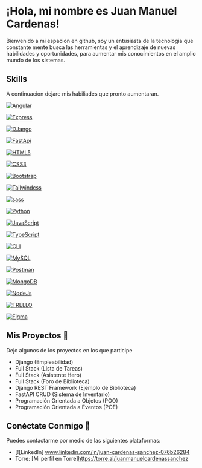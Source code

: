 # ¡Hola, mi nombre es Juan Manuel Cardenas!

Bienvenido a mi espacion en github, soy un entusiasta de la tecnologia que constante mente busca las herramientas y el aprendizaje de nuevas habilidades y oportunidades, para aumentar mis conocimientos en el amplio mundo de los sistemas.

## Skills
A continuacion dejare mis habiliades que pronto aumentaran.

[![Angular](https://img.shields.io/badge/Angular-black?style=for-the-badge&logo=Angular)](https://github.com/JMCardenass/Porfolio_JMCS)


[![Express](https://img.shields.io/badge/Express-black?style=for-the-badge&logo=Express)](https://github.com/JMCardenass/Porfolio_JMCS)


[![DJango](https://img.shields.io/badge/DJango-black?style=for-the-badge&logo=DJango)](https://github.com/JMCardenass/Porfolio_JMCS)


[![FastApi](https://img.shields.io/badge/FastApi-black?style=for-the-badge&logo=FastApi)](https://github.com/JMCardenass/Porfolio_JMCS)


[![HTML5](https://img.shields.io/badge/HTML5-black?style=for-the-badge&logo=HTML5)](https://github.com/JMCardenass/Porfolio_JMCS)

[![CSS3](https://img.shields.io/badge/CSS3-black?style=for-the-badge&logo=CSS3)](https://github.com/JMCardenass/Porfolio_JMCS)

[![Bootstrap](https://img.shields.io/badge/Bootstrap-black?style=for-the-badge&logo=Bootstrap)](https://github.com/JMCardenass/Porfolio_JMCS)

[![Tailwindcss](https://img.shields.io/badge/Tailwind-black?style=for-the-badge&logo=Tailwindcss)](https://github.com/JMCardenass/Porfolio_JMCS)

[![sass](https://img.shields.io/badge/sass-black?style=for-the-badge&logo=sass)](https://github.com/JMCardenass/Porfolio_JMCS)

 [![Python](https://img.shields.io/badge/python-black?style=for-the-badge&logo=python)](https://github.com/JMCardenass/Porfolio_JMCS)

[![JavaScript](https://img.shields.io/badge/JavaScript-black?style=for-the-badge&logo=JavaScript)](https://github.com/JMCardenass/Porfolio_JMCS)

[![TypeScript](https://img.shields.io/badge/TypeScript-black?style=for-the-badge&logo=TypeScript)](https://github.com/JMCardenass/Porfolio_JMCS)

[![CLI](https://img.shields.io/badge/CLI-black?style=for-the-badge&logo=CLI)](https://github.com/JMCardenass/Porfolio_JMCS)

[![MySQL](https://img.shields.io/badge/MySQL-black?style=for-the-badge&logo=MySQL)](https://github.com/JMCardenass/Porfolio_JMCS)

[![Postman](https://img.shields.io/badge/Postman-black?style=for-the-badge&logo=Postman)](https://github.com/JMCardenass/Porfolio_JMCS)

[![MongoDB](https://img.shields.io/badge/MongoDB-black?style=for-the-badge&logo=MongoDB)](https://github.com/JMCardenass/Porfolio_JMCS)

[![NodeJs](https://img.shields.io/badge/NodeJs-black?style=for-the-badge&logo=Node.Js)](https://github.com/JMCardenass/Porfolio_JMCS)

[![TRELLO](https://img.shields.io/badge/TRELLO-black?style=for-the-badge&logo=TRELLO)](https://github.com/JMCardenass/Porfolio_JMCS)

[![Figma](https://img.shields.io/badge/Figma-black?style=for-the-badge&logo=Figma)](https://github.com/JMCardenass/Porfolio_JMCS)



## Mis Proyectos 💾
Dejo algunos de los proyectos en los que participe 

-  Django (Empleabilidad)
-  Full Stack (Lista de Tareas)
-  Full Stack (Asistente Hero)
-  Full Stack (Foro de Biblioteca)
-  Django REST Framework (Ejemplo de Biblioteca)
-  FastAPI CRUD (Sistema de Inventario)
-  Programación Orientada a Objetos (POO)
-  Programación Orientada a Eventos (POE)

## Conéctate Conmigo 📱
Puedes contactarme por medio de las siguientes plataformas:

- [![LinkedIn] www.linkedin.com/in/juan-cardenas-sanchez-076b26284
- Torre: [Mi perfil en Torre]https://torre.ai/juanmanuelcardenassanchez
